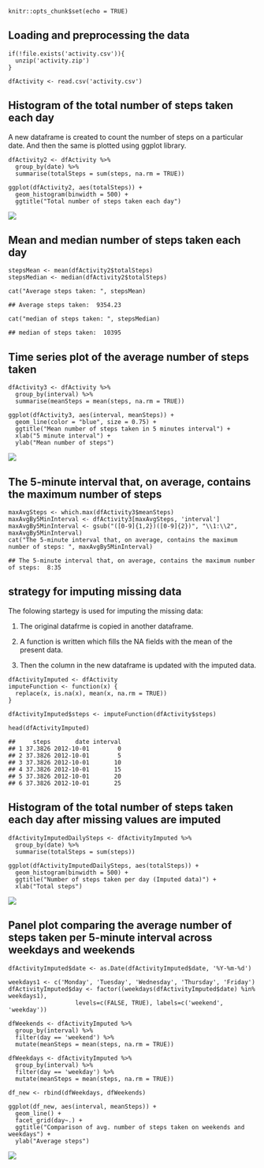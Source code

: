    knitr::opts_chunk$set(echo = TRUE)

Loading and preprocessing the data
----------------------------------

    if(!file.exists('activity.csv')){
      unzip('activity.zip')
    }

    dfActivity <- read.csv('activity.csv')

Histogram of the total number of steps taken each day
-----------------------------------------------------

A new dataframe is created to count the number of steps on a particular
date. And then the same is plotted using ggplot library.

    dfActivity2 <- dfActivity %>%
      group_by(date) %>%
      summarise(totalSteps = sum(steps, na.rm = TRUE))

    ggplot(dfActivity2, aes(totalSteps)) +
      geom_histogram(binwidth = 500) +
      ggtitle("Total number of steps taken each day")

![](PA1_template_files/figure-markdown_strict/unnamed-chunk-3-1.png)

Mean and median number of steps taken each day
----------------------------------------------

    stepsMean <- mean(dfActivity2$totalSteps)
    stepsMedian <- median(dfActivity2$totalSteps)

    cat("Average steps taken: ", stepsMean)

    ## Average steps taken:  9354.23

    cat("median of steps taken: ", stepsMedian)

    ## median of steps taken:  10395

Time series plot of the average number of steps taken
-----------------------------------------------------

    dfActivity3 <- dfActivity %>%
      group_by(interval) %>%
      summarise(meanSteps = mean(steps, na.rm = TRUE))

    ggplot(dfActivity3, aes(interval, meanSteps)) +
      geom_line(color = "blue", size = 0.75) +
      ggtitle("Mean number of steps taken in 5 minutes interval") +
      xlab("5 minute interval") +
      ylab("Mean number of steps")

![](PA1_template_files/figure-markdown_strict/unnamed-chunk-5-1.png)

The 5-minute interval that, on average, contains the maximum number of steps
----------------------------------------------------------------------------

    maxAvgSteps <- which.max(dfActivity3$meanSteps)
    maxAvgBy5MinInterval <- dfActivity3[maxAvgSteps, 'interval']
    maxAvgBy5MinInterval <- gsub("([0-9]{1,2})([0-9]{2})", "\\1:\\2", maxAvgBy5MinInterval)
    cat("The 5-minute interval that, on average, contains the maximum number of steps: ", maxAvgBy5MinInterval)

    ## The 5-minute interval that, on average, contains the maximum number of steps:  8:35

strategy for imputing missing data
----------------------------------

The folowing startegy is used for imputing the missing data:

1.  The original datafrme is copied in another dataframe.

2.  A function is written which fills the NA fields with the mean of the
    present data.

3.  Then the column in the new dataframe is updated with the imputed
    data.

<!-- -->

    dfActivityImputed <- dfActivity
    imputeFunction <- function(x) {
      replace(x, is.na(x), mean(x, na.rm = TRUE))
    }

    dfActivityImputed$steps <- imputeFunction(dfActivity$steps)

    head(dfActivityImputed)

    ##     steps       date interval
    ## 1 37.3826 2012-10-01        0
    ## 2 37.3826 2012-10-01        5
    ## 3 37.3826 2012-10-01       10
    ## 4 37.3826 2012-10-01       15
    ## 5 37.3826 2012-10-01       20
    ## 6 37.3826 2012-10-01       25

Histogram of the total number of steps taken each day after missing values are imputed
--------------------------------------------------------------------------------------

    dfActivityImputedDailySteps <- dfActivityImputed %>%
      group_by(date) %>%
      summarise(totalSteps = sum(steps))

    ggplot(dfActivityImputedDailySteps, aes(totalSteps)) +
      geom_histogram(binwidth = 500) +
      ggtitle("Number of steps taken per day (Imputed data)") +
      xlab("Total steps")

![](PA1_template_files/figure-markdown_strict/unnamed-chunk-8-1.png)

Panel plot comparing the average number of steps taken per 5-minute interval across weekdays and weekends
---------------------------------------------------------------------------------------------------------

    dfActivityImputed$date <- as.Date(dfActivityImputed$date, '%Y-%m-%d')

    weekdays1 <- c('Monday', 'Tuesday', 'Wednesday', 'Thursday', 'Friday')
    dfActivityImputed$day <- factor((weekdays(dfActivityImputed$date) %in% weekdays1), 
                       levels=c(FALSE, TRUE), labels=c('weekend', 'weekday')) 

    dfWeekends <- dfActivityImputed %>%
      group_by(interval) %>%
      filter(day == 'weekend') %>%
      mutate(meanSteps = mean(steps, na.rm = TRUE))

    dfWeekdays <- dfActivityImputed %>%
      group_by(interval) %>%
      filter(day == 'weekday') %>%
      mutate(meanSteps = mean(steps, na.rm = TRUE))                   

    df_new <- rbind(dfWeekdays, dfWeekends)

    ggplot(df_new, aes(interval, meanSteps)) +
      geom_line() +
      facet_grid(day~.) +
      ggtitle("Comparison of avg. number of steps taken on weekends and weekdays") +
      ylab("Average steps")

![](PA1_template_files/figure-markdown_strict/unnamed-chunk-9-1.png)
